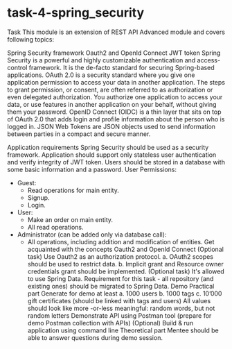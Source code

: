 # task-4-spring_security

Task
This module is an extension of REST API Advanced module and covers following topics:

Spring Security framework
Oauth2 and OpenId Connect
JWT token
Spring Security is a powerful and highly customizable authentication and access-control framework. It is the de-facto standard for securing Spring-based applications. OAuth 2.0 is a security standard where you give one application permission to access your data in another application. The steps to grant permission, or consent, are often referred to as authorization or even delegated authorization. You authorize one application to access your data, or use features in another application on your behalf, without giving them your password. OpenID Connect (OIDC) is a thin layer that sits on top of OAuth 2.0 that adds login and profile information about the person who is logged in. JSON Web Tokens are JSON objects used to send information between parties in a compact and secure manner.

Application requirements
Spring Security should be used as a security framework.
Application should support only stateless user authentication and verify integrity of JWT token.
Users should be stored in a database with some basic information and a password.
User Permissions:

 - Guest:
    * Read operations for main entity.
    * Signup.
    * Login.
 - User:
    * Make an order on main entity.
    * All read operations.
 - Administrator (can be added only via database call):
    * All operations, including addition and modification of entities.
Get acquainted with the concepts Oauth2 and OpenId Connect
(Optional task) Use Oauth2 as an authorization protocol. a. OAuth2 scopes should be used to restrict data. b. Implicit grant and Resource owner credentials grant should be implemented.
(Optional task) It's allowed to use Spring Data. Requirement for this task - all repository (and existing ones) should be migrated to Spring Data.
Demo
Practical part
Generate for demo at least a. 1000 users b. 1000 tags c. 10’000 gift certificates (should be linked with tags and users) All values should look like more -or-less meaningful: random words, but not random letters
Demonstrate API using Postman tool (prepare for demo Postman collection with APIs)
(Optional) Build & run application using command line
Theoretical part
Mentee should be able to answer questions during demo session.

